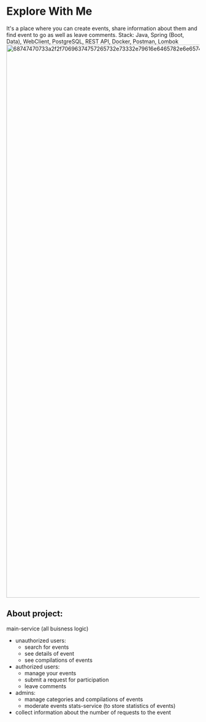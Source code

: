 # Explore With Me
It's a place where you can create events, share information about them and find event to go as well as leave comments.
Stack: Java, Spring (Boot, Data), WebClient, PostgreSQL, REST API, Docker, Postman, Lombok
<img width="1440" alt="68747470733a2f2f70696374757265732e73332e79616e6465782e6e65742f7265736f75726365732f5331395f30392d325f313637343535383734382e706e67" src="https://github.com/xdpxrt/java-explore-with-me/assets/106801220/699ca5c0-d47f-4c19-b2c6-152281cae3ef">

## About project: 
main-service (all buisness logic)
  - unauthorized users:
    - search for events
    - see details of event
    - see compilations of events
  - authorized users:
    - manage your events
    - submit a request for participation
    - leave comments
  - admins:
    - manage categories and compilations of events
    - moderate events
stats-service (to store statistics of events)
  -  collect information about the number of requests to the event
